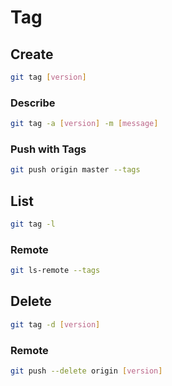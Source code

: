 # Tag

## Create

```sh
git tag [version]
```

### Describe

```sh
git tag -a [version] -m [message]
```

### Push with Tags

```sh
git push origin master --tags
```

## List

```sh
git tag -l
```

### Remote

```sh
git ls-remote --tags
```

## Delete

```sh
git tag -d [version]
```

### Remote

```sh
git push --delete origin [version]
```
